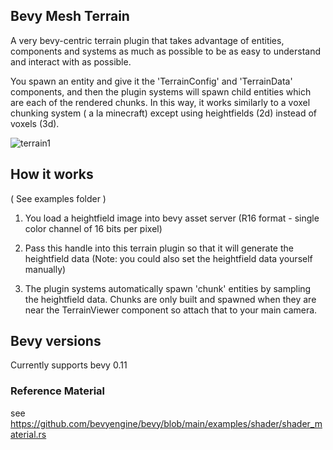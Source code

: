 
 ## Bevy Mesh Terrain
 
 A very bevy-centric terrain plugin that takes advantage of entities, components and systems as much as possible to be as easy to understand and interact with as possible. 
 
 You spawn an entity and give it the 'TerrainConfig' and 'TerrainData' components, and then the plugin systems will spawn child entities which are each of the rendered chunks. 
 In this way, it works similarly to a voxel chunking system ( a la minecraft) except using heightfields (2d) instead of voxels (3d). 
 

 ![terrain1](https://github.com/ethereumdegen/bevy_mesh_terrain/assets/6249263/cc4ed950-dd54-430f-a40e-dc1df76d303f)


  
 
 
 ## How it works 
 
 ( See examples folder )
 
 1. You load a heightfield image into bevy asset server (R16 format - single color channel of 16 bits per pixel) 
 
 2. Pass this handle into this terrain plugin so that it will generate the heightfield data (Note: you could also set the heightfield data yourself manually)
 
 3. The plugin systems automatically spawn 'chunk' entities by sampling the heightfield data.  Chunks are only built and spawned when they are near the TerrainViewer component so attach that to your main camera. 
 

## Bevy versions

Currently supports bevy 0.11  

 

### Reference Material 
see https://github.com/bevyengine/bevy/blob/main/examples/shader/shader_material.rs

 
 
